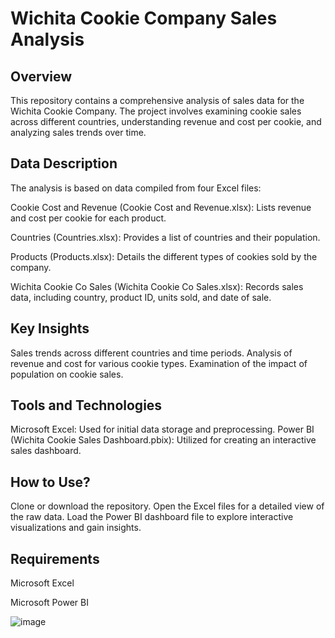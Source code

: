 # **Wichita Cookie Company Sales Analysis**

## **Overview**
This repository contains a comprehensive analysis of sales data for the Wichita Cookie Company. The project involves examining cookie sales across different countries, understanding revenue and cost per cookie, and analyzing sales trends over time.

## **Data Description**
The analysis is based on data compiled from four Excel files:

Cookie Cost and Revenue (Cookie Cost and Revenue.xlsx): Lists revenue and cost per cookie for each product.

Countries (Countries.xlsx): Provides a list of countries and their population.

Products (Products.xlsx): Details the different types of cookies sold by the company.

Wichita Cookie Co Sales (Wichita Cookie Co Sales.xlsx): Records sales data, including country, product ID, units sold, and date of sale.


## **Key Insights**
Sales trends across different countries and time periods.
Analysis of revenue and cost for various cookie types.
Examination of the impact of population on cookie sales.

## **Tools and Technologies**
Microsoft Excel: Used for initial data storage and preprocessing.
Power BI (Wichita Cookie Sales Dashboard.pbix): Utilized for creating an interactive sales dashboard.

## **How to Use?**
Clone or download the repository.
Open the Excel files for a detailed view of the raw data.
Load the Power BI dashboard file to explore interactive visualizations and gain insights.

## **Requirements**
Microsoft Excel

Microsoft Power BI




![image](https://github.com/Vaishnavi-Mandadi/Wichita-Cookie-Sales-Analysis/assets/126366530/0599df94-cc80-45bd-a0b4-3c8ddc85fff6)

